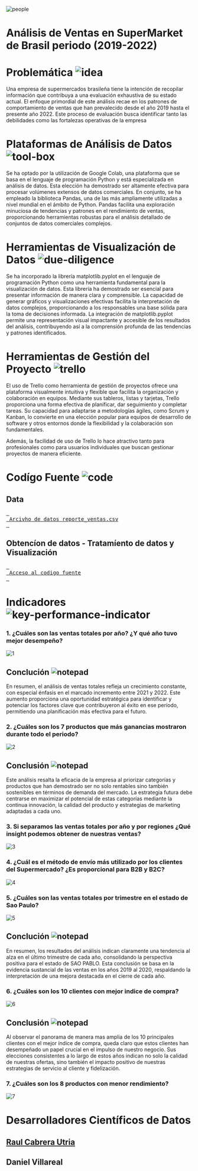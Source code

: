 
![people](https://github.com/RaulCabreraUtria/supermarketanalisis/assets/36686118/d24df191-f019-4415-9d9a-f376935c66a0)


# Análisis de Ventas en SuperMarket de Brasil periodo (2019-2022)
# Problemática ![idea](https://github.com/RaulCabreraUtria/supermarketanalisis/assets/36686118/dbc2c385-030a-45d5-8e55-e4cc6db718d7)

Una empresa de supermercados brasileña tiene la intención de recopilar 
información que contribuya a una evaluación exhaustiva de su estado actual.
El enfoque primordial de este análisis recae en los patrones de comportamiento
de ventas que han prevalecido desde el año 2019 hasta el presente año 2022.
Este proceso de evaluación busca identificar tanto las debilidades como las 
fortalezas operativas de la empresa

# Plataformas de Análisis de Datos ![tool-box](https://github.com/RaulCabreraUtria/supermarketanalisis/assets/36686118/fbd5ab00-963b-4199-8d0b-6959bd609b5f)

Se ha optado por la utilización de Google Colab, una plataforma que se basa en el lenguaje 
de programación Python y está especializada en análisis de datos. Esta elección ha demostrado
ser altamente efectiva para procesar volúmenes extensos de datos comerciales. En conjunto, 
se ha empleado la biblioteca Pandas, una de las más ampliamente utilizadas a nivel mundial 
en el ámbito de Python. Pandas facilita una exploración minuciosa de tendencias y patrones 
en el rendimiento de ventas, proporcionando herramientas robustas para el análisis detallado 
de conjuntos de datos comerciales complejos.

# Herramientas de Visualización de Datos ![due-diligence](https://github.com/RaulCabreraUtria/supermarketanalisis/assets/36686118/3ce8048e-ee70-4c84-8fe2-13f0c8cdd59c)


Se ha incorporado la librería matplotlib.pyplot en el lenguaje de programación Python como una 
herramienta fundamental para la visualización de datos. Esta librería ha demostrado ser esencial 
para presentar información de manera clara y comprensible. La capacidad de generar gráficos y 
visualizaciones efectivas facilita la interpretación de datos complejos, proporcionando a los 
responsables una base sólida para la toma de decisiones informada. La integración de matplotlib.pyplot 
permite una representación visual impactante y accesible de los resultados del análisis, 
contribuyendo así a la comprensión profunda de las tendencias y patrones identificados.

# Herramientas de Gestión del Proyecto ![trello](https://github.com/RaulCabreraUtria/supermarketanalisis/assets/36686118/cc6b7afc-7343-4391-95a7-b26e7abb1ae4)


El uso de Trello como herramienta de gestión de proyectos ofrece una plataforma visualmente intuitiva 
y flexible que facilita la organización y colaboración en equipos. Mediante sus tableros, listas y tarjetas,
Trello proporciona una forma efectiva de planificar, dar seguimiento y completar tareas. Su capacidad para
adaptarse a metodologías ágiles, como Scrum y Kanban, lo convierte en una elección popular para equipos de 
desarrollo de software y otros entornos donde la flexibilidad y la colaboración son fundamentales.

Además, la facilidad de uso de Trello lo hace atractivo tanto para profesionales como para usuarios individuales que 
buscan gestionar proyectos de manera eficiente. 

# Codígo Fuente ![code](https://github.com/RaulCabreraUtria/supermarketanalisis/assets/36686118/716725eb-2d27-4469-bcef-5634e9ac64e8)
## Data
[<kbd> <br> Arcivho de datos reporte_ventas.csv <br> </kbd>][KBD]

[KBD]: /reporte_ventas.csv

## Obtencíon de datos - Tratamíento de datos y Visualización

[<kbd> <br> Acceso al codigo fuente <br> </kbd>][KBD]

[KBD]: /SuperMarket.ipynb



# Indicadores ![key-performance-indicator](https://github.com/RaulCabreraUtria/supermarketanalisis/assets/36686118/eda08214-ca00-4261-a918-1ffada14eb74)
### 1. ¿Cuáles son las ventas totales por año? ¿Y qué año tuvo mejor desempeño?

![1](https://github.com/RaulCabreraUtria/supermarketanalisis/assets/36686118/543556e4-a8dd-4dd6-9f6b-b3549efcf054)

## Conclución ![notepad](https://github.com/RaulCabreraUtria/supermarketanalisis/assets/36686118/0265e2a2-7033-415b-bf34-cc36e607f4f2)

En resumen, el análisis de ventas totales refleja un crecimiento constante, con especial énfasis en el marcado incremento
entre 2021 y 2022. Este aumento proporciona una oportunidad estratégica para identificar y potenciar los factores clave 
que contribuyeron al éxito en ese período, permitiendo una planificación más efectiva para el futuro.

### 2. ¿Cuáles son los 7 productos que más ganancias mostraron durante todo el periodo?

![2](https://github.com/RaulCabreraUtria/supermarketanalisis/assets/36686118/c0992a46-88eb-408a-8bab-d5a6a3cdc3ea)

## Conclusión ![notepad](https://github.com/RaulCabreraUtria/supermarketanalisis/assets/36686118/0265e2a2-7033-415b-bf34-cc36e607f4f2)

Este análisis resalta la eficacia de la empresa al priorizar categorías y productos que han demostrado ser no solo 
rentables sino también sostenibles en términos de demanda del mercado. La estrategia futura debe centrarse en maximizar
el potencial de estas categorías mediante la continua innovación, la calidad del producto y estrategias de marketing
adaptadas a cada uno.

### 3. Si separamos las ventas totales por año y por regiones ¿Qué insight podemos obtener de nuestras ventas?

![3](https://github.com/RaulCabreraUtria/supermarketanalisis/assets/36686118/5ae72a36-d2db-4bee-a84b-e7e7de7941a5)


### 4. ¿Cuál es el método de envío más utilizado por los clientes del Supermercado? ¿Es proporcional para B2B y B2C?

![4](https://github.com/RaulCabreraUtria/supermarketanalisis/assets/36686118/c37a8cca-fa5c-4d34-bc37-8f5abc215b6e)


### 5. ¿Cuáles son las ventas totales por trimestre en el estado de Sao Paulo?

![5](https://github.com/RaulCabreraUtria/supermarketanalisis/assets/36686118/420459f0-b8fc-41c0-af8d-a9cb82feeba8)

## Conclución ![notepad](https://github.com/RaulCabreraUtria/supermarketanalisis/assets/36686118/0265e2a2-7033-415b-bf34-cc36e607f4f2)

En resumen, los resultados del análisis indican claramente una tendencia al alza en el último trimestre de cada año, 
consolidando la perspectiva positiva para el estado de SAO PABLO. Esta conclusión se basa en la evidencia 
sustancial de las ventas en los años 2019 al 2020, respaldando la interpretación de una mejora destacada en el 
cierre de cada año.

### 6. ¿Cuáles son los 10 clientes con mejor indice de compra?

![6](https://github.com/RaulCabreraUtria/supermarketanalisis/assets/36686118/676f4de9-ba97-4680-92cb-7091fa01a229)

## Conclusión ![notepad](https://github.com/RaulCabreraUtria/supermarketanalisis/assets/36686118/0265e2a2-7033-415b-bf34-cc36e607f4f2)

Al observar el panorama de manera mas amplia de los 10 principales clientes con el mejor índice de compra, queda claro que estos 
clientes han desempeñado un papel crucial en el impulso de nuestro negocio. Sus elecciones consistentes a lo largo de estos años 
indican no solo la calidad de nuestras ofertas, sino también el impacto positivo de nuestras estrategias de servicio al cliente y fidelización.

### 7. ¿Cuáles son los 8 productos con menor rendimiento?

![7](https://github.com/RaulCabreraUtria/supermarketanalisis/assets/36686118/ce11f015-2dc5-4b7a-ac74-e3f60c96a53f)


# Desarrolladores Científicos de Datos
## [Raul Cabrera Utria](www.linkedin.com/in/raul-armando-cabrera-utria-975879299)
## Daniel Villareal 
